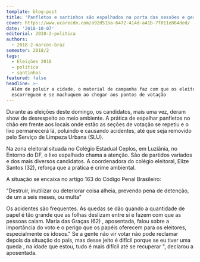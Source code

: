 ```yaml
---
template: blog-post
title: 'Panfletos e santinhos são espalhados na porta das sessões e geram acidentes '
cover: https://www.ucarecdn.com/a92d51ba-6472-414d-a41b-7f011e864ded/
date: '2018-10-07'
editorial: 2018-2-politica
authors:
  - 2018-2-marcos-braz
semester: 2018/2
tags:
  - Eleições 2018
  - política
  - santinhos
featured: false
headline: >-
  Além de poluir a cidade, o material de campanha faz com que os eleitores
  escorreguem e se machuquem ao chegar aos pontos de votação
---
```

Durante as eleições deste domingo, os candidatos, mais uma vez, deram show de desrespeito ao meio ambiente. A prática de espalhar panfletos no chão em frente aos locais onde estão as seções de votação se repetiu e o lixo permanecerá  lá, poluindo e causando acidentes, até que seja removido pelo Serviço de Limpeza Urbana (SLU).

Na zona eleitoral situada no Colégio Estadual Ceplos, em Luziânia, no Entorno do DF, o lixo espalhado chama a atenção. São de partidos variados e dos mais  diversos candidatos. A coordenadora do colégio eleitoral, Elize Santos (32), reforça que a prática é crime ambiental.

A situação se encaixa no artigo 163 do Código Penal Brasileiro:

"Destruir, inutilizar ou deteriorar coisa alheia, prevendo pena de detenção, de um a seis meses, ou multa"

Os acidentes são frequentes. As quedas se dão quando a quantidade de papel é tão grande que as folhas deslizam entre si e fazem com que as pessoas caiam. Maria das Graças (62) , aposentada, falou sobre a importância do voto e o perigo que os papéis oferecem para os eleitores, especialmente os idosos." Se a gente não vir votar não pode reclamar depois da situação do país, mas desse jeito é difícil porque se eu tiver uma queda , na idade que estou, tudo é mais difícil até se recuperar ", declarou a aposentada.
